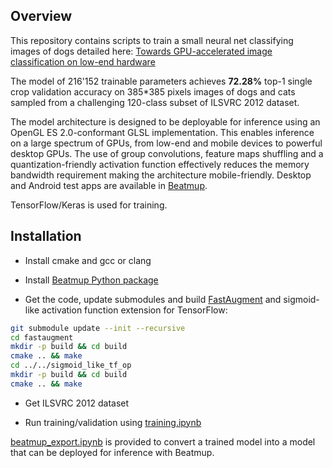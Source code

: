 ## Overview

This repository contains scripts to train a small neural net classifying images of dogs detailed here: [Towards GPU-accelerated image classification on low-end hardware](https://lnstadrum.medium.com/towards-gpu-accelerated-image-classification-on-low-end-hardware-ec592e125ad9)

The model of 216'152 trainable parameters achieves **72.28%** top-1 single crop validation accuracy on 385*385 pixels images of dogs and cats sampled from a challenging 120-class subset of ILSVRC 2012 dataset.

The model architecture is designed to be deployable for inference using an OpenGL ES 2.0-conformant GLSL implementation. This enables inference on a large spectrum of GPUs, from low-end and mobile devices to powerful desktop GPUs. The use of group convolutions, feature maps shuffling and a quantization-friendly activation function effectively reduces the memory bandwidth requirement making the architecture mobile-friendly. Desktop and Android test apps are available in [Beatmup](https://github.com/lnstadrum/beatmup).

TensorFlow/Keras is used for training.

## Installation

* Install cmake and gcc or clang

* Install [Beatmup Python package](https://github.com/lnstadrum/beatmup#quicker-start-with-python)

* Get the code, update submodules and build [FastAugment](https://github.com/lnstadrum/fastaugment) and sigmoid-like activation function extension for TensorFlow:

```bash
git submodule update --init --recursive
cd fastaugment
mkdir -p build && cd build
cmake .. && make
cd ../../sigmoid_like_tf_op
mkdir -p build && cd build
cmake .. && make
```

* Get ILSVRC 2012 dataset

* Run training/validation using [training.ipynb](blob/main/training.ipynb)

[beatmup_export.ipynb](blob/main/beatmup_export.ipynb) is provided to convert a trained model into a model that can be deployed for inference with Beatmup.